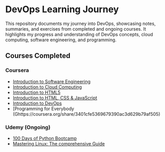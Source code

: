 # DevOps Learning Journey
This repository documents my journey into DevOps, showcasing notes, summaries, and exercises from completed and ongoing courses. It highlights my progress and understanding of DevOps concepts, cloud computing, software engineering, and programming.

## Courses Completed
### Coursera
- [Introduction to Software Engineering](https://coursera.org/share/3ead2e91a49ff749f7ff9895776cb037)
- [Introduction to Cloud Computing](https://coursera.org/share/8158cbc0d7e6c09a4bf33790654f89e8)
- [Introduction to HTML5](https://coursera.org/share/ec48593c71c8a73ec57a98ae4f8a3894)
- [Introduction to HTML, CSS & JavaScript](https://coursera.org/share/a2a3152b37db4112966986ca4503e1e5)
- [Introduction to DevOps](https://coursera.org/share/663550524e13c57934f97e2d04e5365e)
- [Programming for Everybody (Ghttps://coursera.org/share/3401cfe5369679390ac3d629b79af505)

### Udemy (Ongoing)
- [100 Days of Python Bootcamp](https://www.udemy.com/course/100-days-of-code/?kw=100&src=sac&couponCode=KEEPLEARNINGGB)
- [Mastering Linux: The comprehensive Guide](https://www.udemy.com/course/mastering-linux/?kw=linux&src=sac&couponCode=KEEPLEARNINGGB)
